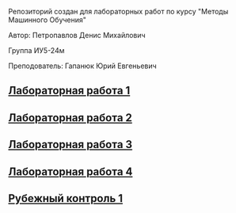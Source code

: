 Репозиторий создан для лабораторных работ по курсу "Методы Машинного Обучения"

Автор: Петропавлов Денис Михайлович

Группа ИУ5-24м

Преподователь: Гапанюк Юрий Евгеньевич

[Лабораторная работа 1](https://github.com/wonder1969/mmo_lab/tree/master/Lab1)
---
[Лабораторная работа 2](https://github.com/wonder1969/mmo_lab/tree/master/Lab2)
---
[Лабораторная работа 3](https://github.com/wonder1969/mmo_lab/tree/master/Lab3)
---
[Лабораторная работа 4](https://github.com/wonder1969/mmo_lab/tree/master/Lab4)
---
[Рубежный контроль 1](https://github.com/wonder1969/mmo_lab/tree/master/RK1)
---